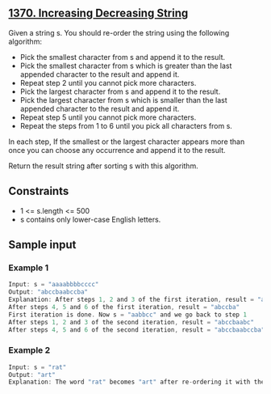 ## [1370. Increasing Decreasing String](https://leetcode.com/problems/increasing-decreasing-string/)
 Given a string s. You should re-order the string using the following algorithm:

 - Pick the smallest character from s and append it to the result.
 - Pick the smallest character from s which is greater than the last appended character to the result and append it.
 - Repeat step 2 until you cannot pick more characters.
 - Pick the largest character from s and append it to the result.
 - Pick the largest character from s which is smaller than the last appended character to the result and append it.
 - Repeat step 5 until you cannot pick more characters.
 - Repeat the steps from 1 to 6 until you pick all characters from s.

 In each step, If the smallest or the largest character appears more than once you can choose any occurrence and append it to the result.

 Return the result string after sorting s with this algorithm.

## Constraints
 - 1 <= s.length <= 500
 - s contains only lower-case English letters.

 ## Sample input
 ### Example 1
 ```c
 Input: s = "aaaabbbbcccc"
 Output: "abccbaabccba"
 Explanation: After steps 1, 2 and 3 of the first iteration, result = "abc"
 After steps 4, 5 and 6 of the first iteration, result = "abccba"
 First iteration is done. Now s = "aabbcc" and we go back to step 1
 After steps 1, 2 and 3 of the second iteration, result = "abccbaabc"
 After steps 4, 5 and 6 of the second iteration, result = "abccbaabccba"
 ```
 ### Example 2
 ```c
 Input: s = "rat"
 Output: "art"
 Explanation: The word "rat" becomes "art" after re-ordering it with the mentioned algorithm.
 ```